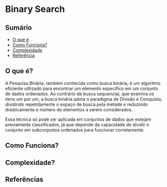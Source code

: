 # Binary Search

## Sumário

- [O que é]()
- [Como Funciona?]()
- [Complexidade]()
- [Referência]()

## O que é?

A Pesquisa Binária, também conhecida como busca binária, é um algoritmo eficiente utilizado para encontrar um elemento específico em um conjunto de dados ordenados. Ao contrário da busca sequencial, que examina os itens um por um, a busca binária adota o paradigma de Divisão e Conquista, dividindo repetidamente o espaço de busca pela metade e reduzindo drasticamente o número de elementos a serem considerados.

Essa técnica só pode ser aplicada em conjuntos de dados que estejam previamente classificados, já que depende da capacidade de dividir o conjunto em subconjuntos ordenados para funcionar corretamente.

## Como Funciona?

## Complexidade?

## Referências


